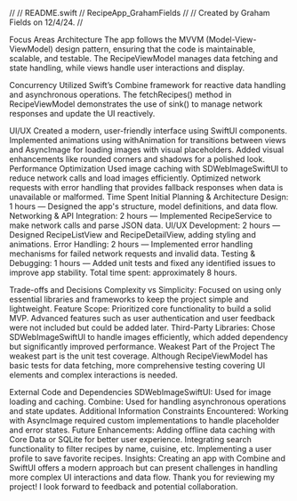 //
//  README.swift
//  RecipeApp_GrahamFields
//
//  Created by Graham Fields on 12/4/24.
//

Focus Areas
Architecture
The app follows the MVVM (Model-View-ViewModel) design pattern, ensuring that the code is maintainable, scalable, and testable. The RecipeViewModel manages data fetching and state handling, while views handle user interactions and display.

Concurrency
Utilized Swift’s Combine framework for reactive data handling and asynchronous operations. The fetchRecipes() method in RecipeViewModel demonstrates the use of sink() to manage network responses and update the UI reactively.

UI/UX
Created a modern, user-friendly interface using SwiftUI components.
Implemented animations using withAnimation for transitions between views and AsyncImage for loading images with visual placeholders.
Added visual enhancements like rounded corners and shadows for a polished look.
Performance Optimization
Used image caching with SDWebImageSwiftUI to reduce network calls and load images efficiently.
Optimized network requests with error handling that provides fallback responses when data is unavailable or malformed.
Time Spent
Initial Planning & Architecture Design: 1 hours — Designed the app's structure, model definitions, and data flow.
Networking & API Integration: 2 hours — Implemented RecipeService to make network calls and parse JSON data.
UI/UX Development: 2 hours — Designed RecipeListView and RecipeDetailView, adding styling and animations.
Error Handling: 2 hours — Implemented error handling mechanisms for failed network requests and invalid data.
Testing & Debugging: 1 hours — Added unit tests and fixed any identified issues to improve app stability.
Total time spent: approximately 8 hours.

Trade-offs and Decisions
Complexity vs Simplicity: Focused on using only essential libraries and frameworks to keep the project simple and lightweight.
Feature Scope: Prioritized core functionality to build a solid MVP. Advanced features such as user authentication and user feedback were not included but could be added later.
Third-Party Libraries: Chose SDWebImageSwiftUI to handle images efficiently, which added dependency but significantly improved performance.
Weakest Part of the Project
The weakest part is the unit test coverage. Although RecipeViewModel has basic tests for data fetching, more comprehensive testing covering UI elements and complex interactions is needed.

External Code and Dependencies
SDWebImageSwiftUI: Used for image loading and caching.
Combine: Used for handling asynchronous operations and state updates.
Additional Information
Constraints Encountered: Working with AsyncImage required custom implementations to handle placeholder and error states.
Future Enhancements:
Adding offline data caching with Core Data or SQLite for better user experience.
Integrating search functionality to filter recipes by name, cuisine, etc.
Implementing a user profile to save favorite recipes.
Insights: Creating an app with Combine and SwiftUI offers a modern approach but can present challenges in handling more complex UI interactions and data flow.
Thank you for reviewing my project! I look forward to feedback and potential collaboration.

